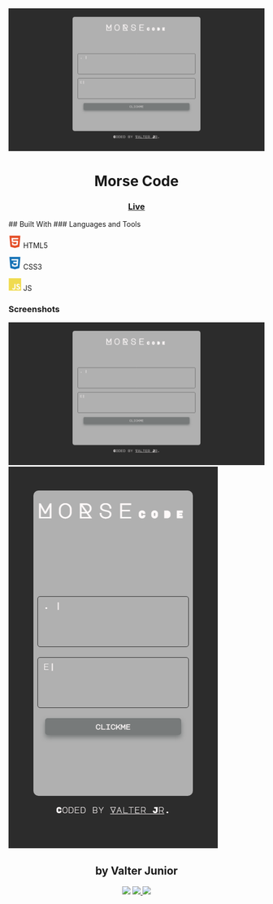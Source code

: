 <div align="center">
    <img src="./images/desktop.png">
</div>
<h1 align="center">Morse Code</h1>
<div align="center">
    <h3>
        <a href="https://vjrsz.github.io/MorseCode/" target="_blank">Live</a>
    </h3>
</div>
## Built With
### Languages and Tools

<p><img height="25" src="https://raw.githubusercontent.com/devicons/devicon/master/icons/html5/html5-plain.svg">
 HTML5</p>
<p><img height="25" src="https://raw.githubusercontent.com/devicons/devicon/master/icons/css3/css3-plain.svg">
 CSS3</p>
<p><img height="25" src="https://raw.githubusercontent.com/devicons/devicon/master/icons/javascript/javascript-plain.svg">
JS</p>

### Screenshots
<img src="./images/desktop.png">
<img src="./images/mobile.png">

<h2 align="center">by Valter Junior</h2>
<p align="center">
<a href="https://www.instagram.com/vjrx._/"><img src="https://img.shields.io/badge/Instagram-E4405F?style=for-the-badge&logo=instagram&logoColor=white"/></a>
<a href="https://vjrsz.github.io/MorseCode/">
<img src="https://img.shields.io/badge/GitHub-100000?style=for-the-badge&logo=github&logoColor=white"/>
</a>
<a href="#">
<img src="https://img.shields.io/badge/VJR-9400d3?style=for-the-badge&logoColor=white"/>
</a>
</p>
